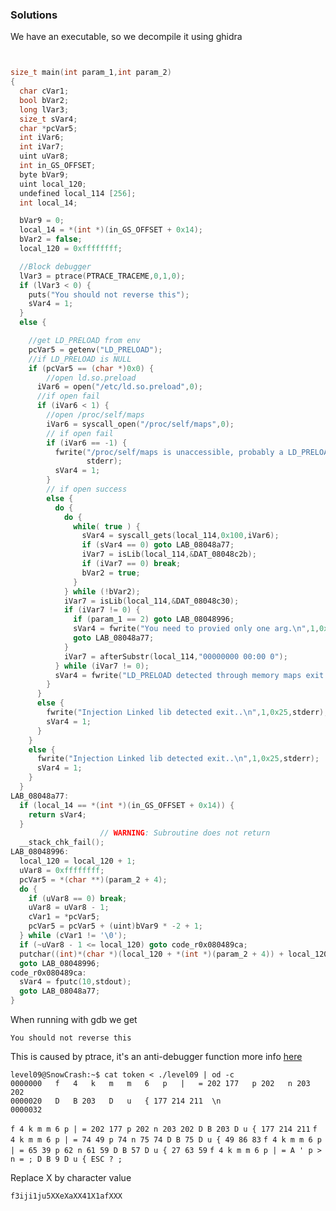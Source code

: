 ### Solutions

We have an executable, so we decompile it using ghidra

```c


size_t main(int param_1,int param_2)
{
  char cVar1;
  bool bVar2;
  long lVar3;
  size_t sVar4;
  char *pcVar5;
  int iVar6;
  int iVar7;
  uint uVar8;
  int in_GS_OFFSET;
  byte bVar9;
  uint local_120;
  undefined local_114 [256];
  int local_14;

  bVar9 = 0;
  local_14 = *(int *)(in_GS_OFFSET + 0x14);
  bVar2 = false;
  local_120 = 0xffffffff;

  //Block debugger
  lVar3 = ptrace(PTRACE_TRACEME,0,1,0);
  if (lVar3 < 0) {
    puts("You should not reverse this");
    sVar4 = 1;
  }
  else {

	//get LD_PRELOAD from env
    pcVar5 = getenv("LD_PRELOAD");
	//if LD_PRELOAD is NULL
    if (pcVar5 == (char *)0x0) {
		//open ld.so.preload
      iVar6 = open("/etc/ld.so.preload",0);
	  //if open fail
      if (iVar6 < 1) {
		//open /proc/self/maps
        iVar6 = syscall_open("/proc/self/maps",0);
		// if open fail
        if (iVar6 == -1) {
          fwrite("/proc/self/maps is unaccessible, probably a LD_PRELOAD attempt exit..\n",1,0x46,
                 stderr);
          sVar4 = 1;
        }
		// if open success
        else {
          do {
            do {
              while( true ) {
                sVar4 = syscall_gets(local_114,0x100,iVar6);
                if (sVar4 == 0) goto LAB_08048a77;
                iVar7 = isLib(local_114,&DAT_08048c2b);
                if (iVar7 == 0) break;
                bVar2 = true;
              }
            } while (!bVar2);
            iVar7 = isLib(local_114,&DAT_08048c30);
            if (iVar7 != 0) {
              if (param_1 == 2) goto LAB_08048996;
              sVar4 = fwrite("You need to provied only one arg.\n",1,0x22,stderr);
              goto LAB_08048a77;
            }
            iVar7 = afterSubstr(local_114,"00000000 00:00 0");
          } while (iVar7 != 0);
          sVar4 = fwrite("LD_PRELOAD detected through memory maps exit ..\n",1,0x30,stderr);
        }
      }
      else {
        fwrite("Injection Linked lib detected exit..\n",1,0x25,stderr);
        sVar4 = 1;
      }
    }
    else {
      fwrite("Injection Linked lib detected exit..\n",1,0x25,stderr);
      sVar4 = 1;
    }
  }
LAB_08048a77:
  if (local_14 == *(int *)(in_GS_OFFSET + 0x14)) {
    return sVar4;
  }
                    // WARNING: Subroutine does not return
  __stack_chk_fail();
LAB_08048996:
  local_120 = local_120 + 1;
  uVar8 = 0xffffffff;
  pcVar5 = *(char **)(param_2 + 4);
  do {
    if (uVar8 == 0) break;
    uVar8 = uVar8 - 1;
    cVar1 = *pcVar5;
    pcVar5 = pcVar5 + (uint)bVar9 * -2 + 1;
  } while (cVar1 != '\0');
  if (~uVar8 - 1 <= local_120) goto code_r0x080489ca;
  putchar((int)*(char *)(local_120 + *(int *)(param_2 + 4)) + local_120);
  goto LAB_08048996;
code_r0x080489ca:
  sVar4 = fputc(10,stdout);
  goto LAB_08048a77;
}
```

When running with gdb we get

```console
You should not reverse this
```

This is caused by ptrace, it's an anti-debugger function more info [here](https://repository.root-me.org/Reverse%20Engineering/x86/Unix/FR%20-%20SSTIC%2006%20-%20Playing%20with%20ptrace.pdf)


```console
level09@SnowCrash:~$ cat token < ./level09 | od -c
0000000   f   4   k   m   m   6   p   |   = 202 177   p 202   n 203 202
0000020   D   B 203   D   u   { 177 214 211  \n
0000032
```

`f 4 k m m 6 p | = 202 177 p 202 n 203 202 D B 203 D u { 177 214 211`
`f 4 k m m 6 p | = 74 49 p 74 n 75 74 D B 75 D u { 49 86 83`
`f 4 k m m 6 p | = 65 39 p 62 n 61 59 D B 57 D u { 27 63 59`
`f 4 k m m 6 p | = A ' p > n = ; D B 9 D u { ESC ? ;`



Replace X by character value
```
f3iji1ju5XXeXaXX41X1afXXX
```
